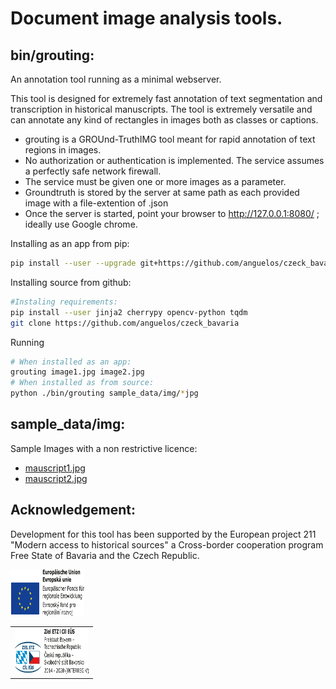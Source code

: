 # Document image analysis tools.

## bin/grouting:

An annotation tool running as a minimal webserver.

This tool is designed for extremely fast annotation of text segmentation and transcription in historical manuscripts.
The tool is extremely versatile and can annotate any kind of rectangles in images both as classes or captions.

* grouting is a GROUnd-TruthIMG tool meant for rapid annotation of text regions in images.
* No authorization or authentication is implemented. The service assumes a perfectly safe network firewall.
* The service must be given one or more images as a parameter.
* Groundtruth is stored by the server at same path as each provided image with a file-extention of .json
* Once the server is started, point your browser to http://127.0.0.1:8080/ ; ideally use Google chrome.

Installing as an app from pip:
```bash
pip install --user --upgrade git+https://github.com/anguelos/czeck_bavaria
```

Installing source from github:
```bash
#Instaling requirements:
pip install --user jinja2 cherrypy opencv-python tqdm
git clone https://github.com/anguelos/czeck_bavaria
```

Running
```bash
# When installed as an app:
grouting image1.jpg image2.jpg
# When installed as from source:
python ./bin/grouting sample_data/img/*jpg
```

## sample_data/img:

Sample Images with a non restrictive licence:
* [mauscript1.jpg](https://c.pxhere.com/photos/70/1b/manuscript_ancient_writing_document_map_old_museum_archive-920944.jpg!d)
* [mauscript2.jpg](https://c.pxhere.com/photos/09/5f/manuscript_book_ancient_old_document_archive-919448.jpg!d)

## Acknowledgement:

Development for this tool has been supported by the European project 211 "Modern access to historical sources" a Cross-border cooperation program
Free State of Bavaria and the Czech Republic.

<table><tr><td>
<img src="./czeck_bavaria_logo.png" height="74" width="118">
</td><tb>
<img src="./eu_logo.png" height="74" width="118">
</td></tr><table>
